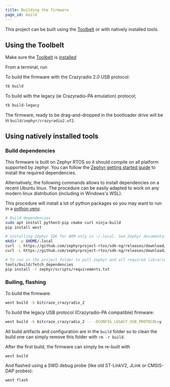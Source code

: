 ```yaml
---
title: Building the firmware
page_id: build
---
```


This project can be built using the [Toolbelt](https://github.com/bitcraze/toolbelt) or with natively installed tools.

## Using the Toolbelt

Make sure the [Toolbelt](https://github.com/bitcraze/toolbelt) is
[installed](https://www.bitcraze.io/documentation/repository/toolbelt/master/installation/)

From a terminal, run

To build the firmware with the Crazyradio 2.0 USB protocol:

```bash
tb build
```

To build with the legacy (ie Crazyradio-PA emulation) protocol;

```bash
tb build-legacy
```

The firmware, ready to be drag-and-dropped in the bootloader drive will be in `build/zephyr/crazyradio2.uf2`.

## Using natively installed tools

### Build dependencies

This firmware is built on Zephyr RTOS so it should compile on all platform supported by zephyr.
You can follow the [Zephyr getting started guide](https://docs.zephyrproject.org/latest/develop/getting_started/index.html) to install the required dependencies.

Alternatively, the following commands allows to install dependencies on a recent Ubuntu linux.
The procedure can be easily adapted to work on any modern linux distribution (including in Windows's WSL).

This procedure will install a lot of python packages so you may want to run in a [python venv](https://docs.python.org/3/library/venv.html).

```bash
# Build dependencies
sudo apt install python3-pip cmake curl ninja-build
pip install west

# installing Zephyr SDK for ARM only in ~/.local. See Zephyr documentation for other possible location.
mkdir -p $HOME/.local
curl -L https://github.com/zephyrproject-rtos/sdk-ng/releases/download/v0.16.0/zephyr-sdk-0.16.0_linux-x86_64_minimal.tar.xz | tar xJ -C $HOME/.local/
curl -L https://github.com/zephyrproject-rtos/sdk-ng/releases/download/v0.16.0/toolchain_linux-x86_64_arm-zephyr-eabi.tar.xz | tar xJ -C $HOME/.local/zephyr-sdk-0.16.0/

# To run in the project folder to pull zephyr and all required libraries
tools/build/fetch_dependencies
pip install -r zephyr/scripts/requirements.txt
```

### Builing, flashing

To build the firmware:
```bash
west build -b bitcraze_crazyradio_2 
```

To build the legacy USB protocol (Crazyradio-PA compatible) firmware:
```bash
west build -b bitcraze_crazyradio_2 -- -DCONFIG_LEGACY_USB_PROTOCOL=y
```

All build artifacts and configuration are in the `build` folder so to clean the build one can simply remove this folder with `rm -r build`.

After the first build, the firmware can simply be re-built with
```bash
west build
```

And flashed using a SWD debug probe (like old ST-LinkV2, JLink or CMSIS-DAP probes):
```bash
west flash
```
